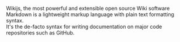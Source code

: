 Wikijs, the most powerful and extensible open source Wiki software  
Markdown is a lightweight markup language with plain text formatting syntax.  
It's the de-facto syntax for writing documentation on major code repositories such as GitHub.  

